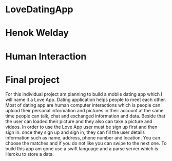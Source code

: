 # LoveDatingApp
# Henok Welday
# Human Interaction
# Final project
For this individual project am planning to build a mobile dating app which I will name it a Love App. Dating application helps people to meet each other. Most of dating app are human computer interactions which is people can upload their personal information and pictures in their account at the same time people can talk, chat and exchanged information and data. Beside that the user can loaded their picture and they also can take a picture and videos. In order to use the Love App user must be sign up first and then sign in. once they sign up and sign in, they can fill the user details information such as name, address, phone number and location. You can choose the matches and if you do not like you can swipe to the next one. To build this app am gone use a swift language and a parse server which is Heroku to store a data. 

